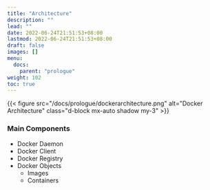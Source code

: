 ```yaml
---
title: "Architecture"
description: ""
lead: ""
date: 2022-06-24T21:51:53+08:00
lastmod: 2022-06-24T21:51:53+08:00
draft: false
images: []
menu:
  docs:
    parent: "prologue"
weight: 102
toc: true
---
```





{{< figure src="/docs/prologue/dockerarchitecture.png" alt="Docker Architecture" class="d-block mx-auto shadow my-3" >}}


### Main Components
- Docker Daemon
- Docker Client
- Docker Registry
- Docker Objects
  - Images
  - Containers